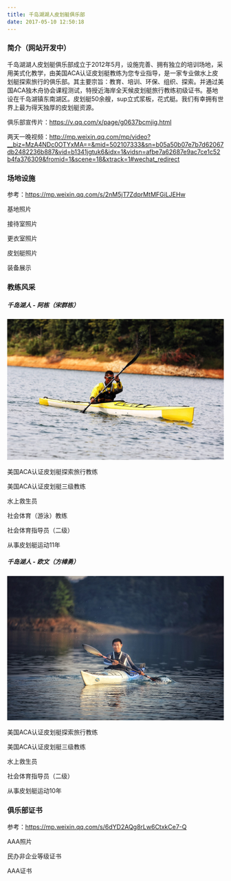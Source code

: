 ```yaml
---
title: 千岛湖湖人皮划艇俱乐部
date: 2017-05-10 12:50:18
---
```




### 简介（网站开发中）

千岛湖湖人皮划艇俱乐部成立于2012年5月，设施完善、拥有独立的培训场地，采用美式化教学，由美国ACA认证皮划艇教练为您专业指导，是一家专业做水上皮划艇探索旅行的俱乐部。其主要宗旨：教育、培训、环保、组织、探索。并通过美国ACA独木舟协会课程测试，特授近海岸全天候皮划艇旅行教练初级证书。基地设在千岛湖镇东南湖区。皮划艇50余艘，sup立式浆板，花式艇。我们有幸拥有世界上最为得天独厚的皮划艇资源。

俱乐部宣传片：<https://v.qq.com/x/page/g0637bcmjig.html>

两天一晚视频：http://mp.weixin.qq.com/mp/video?__biz=MzA4NDc0OTYxMA==&mid=502107333&sn=b05a50b07e7b7d62067db2482236b887&vid=b1341jgtuk6&idx=1&vidsn=afbe7a62687e9ac7ce1c52b4fa376309&fromid=1&scene=18&xtrack=1#wechat_redirect

### 场地设施

参考：https://mp.weixin.qq.com/s/2nM5jT7ZdprMtMFGiLJEHw

基地照片

接待室照片

更衣室照片

皮划艇照片

装备展示

### 教练风采

##### 千岛湖人 - 阿栋（宋群栋）

<img src="../images/song.jpg" width="600px">

美国ACA认证皮划艇探索旅行教练

美国ACA认证皮划艇三级教练

水上救生员

社会体育（游泳）教练

社会体育指导员（二级）

从事皮划艇运动11年

##### 千岛湖人 - 欧文（方樟勇）

<img src="../images/fang.jpg" width="600px">

美国ACA认证皮划艇探索旅行教练

美国ACA认证皮划艇三级教练

水上救生员

社会体育指导员（二级）

从事皮划艇运动10年

### 俱乐部证书

参考：https://mp.weixin.qq.com/s/6dYD2AQg8rLw6CtxkCe7-Q

AAA照片

民办非企业等级证书

AAA证书
